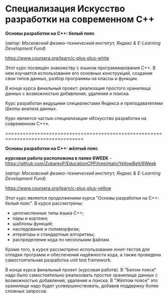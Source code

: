 **Специализация Искусство разработки на современном С++**
=================================================================================

**Основы разработки на C++: белый пояс**

(_автор: Московский физико-технический институт, Яндекс & E-Learning Development Fund_)

https://www.coursera.org/learn/c-plus-plus-white

Этот курс посвящён знакомству с языком программирования С++. В нем изучается использование его основных конструкций, создание свои типов данных, разбор программы на классы и функции.

В конце курса финальный проект: реализация простого хранилища данных с возможностью добавления, удаления и поиска.

Курс разработан ведущими специалистами Яндекса и преподавателями Школы анализа данных.

Курс является частью специализации «Искусство разработки на современном C++».

=================================================================================

**Основы разработки на C++: жёлтый пояс**

**курсовая работа расположена в папке 6WEEK** - https://github.com/ZubarevP/EducationCPP/tree/main/YellowBelt/6Week

(_автор: Московский физико-технический институт, Яндекс & E-Learning Development Fund_)

https://www.coursera.org/learn/c-plus-plus-yellow

Этот курс является продолжением курса "Основы разработки на C++: белый пояс". В курсе рассмотрены:
- целочисленные типы языка C++;
- пары и кортежи;
- шаблоны функций;
- наследование и полиморфизм;
- итераторы и стандартные алгоритмы;
- распределение кода по нескольким файлам.

Кроме того, в курсе рассмотрено использование юнит-тестов для отладки программ и обеспечения надёжности кода, а также проведена самостоятельная разработка unit test framework.

В конце курса финальный проект (курсовая работв). В "Белом поясе" надо было самостоятельно реализовать простое хранилище данных с возможностью добавления, удаления и поиска. В "Жёлтом поясе" это хранилище надо будет усовершенствовать, добавив поддержку более сложных запросов. 
